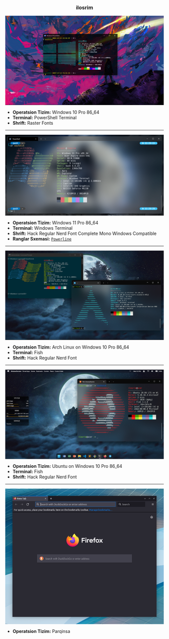 <h3 align="center"><b>ilosrim</b></h3>
<img src="./ilosrim/powershell.png" alt="Windows PowerShell config" align="center">

- **Operatsion Tizim:** Windows 10 Pro 86_64
- **Terminal:** PowerShell Terminal
- **Shrift:** Raster Fonts

<hr />
<img src="./ilosrim/PowerShell/win-neofetch.png" alt="Windows PowerShell config" align="center">

- **Operatsion Tizim:** Windows 11 Pro 86_64
- **Terminal:** Windows Terminal
- **Shrift:** Hack Regular Nerd Font Complete Mono Windows Compatible
- **Ranglar Sxemasi:** [`Powerline`](https://github.com/b-ryan/powerline-shell)

<hr />
<img src="./ilosrim/win-arch-2.png" alt="Windows & Linux" align="center">

- **Operatsion Tizim:** Arch Linux on Windows 10 Pro 86_64
- **Terminal:** Fish
- **Shrift:** Hack Regular Nerd Font

<hr />
<img src="./ilosrim/winMacUx.png" alt="Windows Mac Linux" align="center">

- **Operatsion Tizim:** Ubuntu on Windows 10 Pro 86_64
- **Terminal:** Fish
- **Shrift:** Hack Regular Nerd Font


<hr />
<img src="./ilosrim/firefox-theme/images/ff_protonbutquantum.png" alt="Windows PowerShell config" align="center">

- **Operatsion Tizim:** Parqinsa